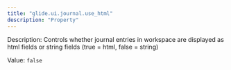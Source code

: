```yaml
---
title: "glide.ui.journal.use_html"
description: "Property"
---
```


Description: Controls whether journal entries in workspace are displayed as html fields or string fields (true = html, false = string)

Value: `false`